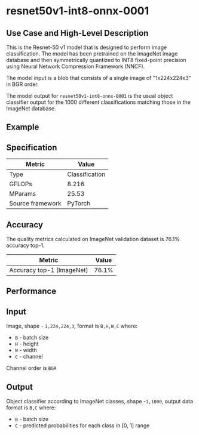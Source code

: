 # resnet50v1-int8-onnx-0001

## Use Case and High-Level Description

This is the Resnet-50 v1 model that is designed to perform image classification. The model has been pretrained on the ImageNet image database and then symmetrically quantized to INT8 fixed-point precision using Neural Network Compression Framework (NNCF).  

The model input is a blob that consists of a single image of "1x224x224x3" in BGR order.

The model output for `resnet50v1-int8-onnx-0001` is the usual object classifier output for the 1000 different classifications matching those in the ImageNet database.

## Example

## Specification

| Metric            | Value         |
|-------------------|---------------|
| Type              | Classification|
| GFLOPs            | 8.216 |
| MParams           | 25.53 |
| Source framework  | PyTorch    |

## Accuracy

The quality metrics calculated on ImageNet validation dataset is 76.1% accuracy top-1.

| Metric                    | Value         |
|---------------------------|---------------|
| Accuracy top-1 (ImageNet) |         76.1% |

## Performance

## Input

Image, shape - `1,224,224,3`, format is `B,H,W,C` where:

- `B` - batch size
- `H` - height
- `W` - width
- `C` - channel

Channel order is `BGR`

## Output

Object classifier according to ImageNet classes, shape -`1,1000`, output data format is `B,C` where:

- `B` - batch size
- `C` - predicted probabilities for each class in  [0, 1] range

